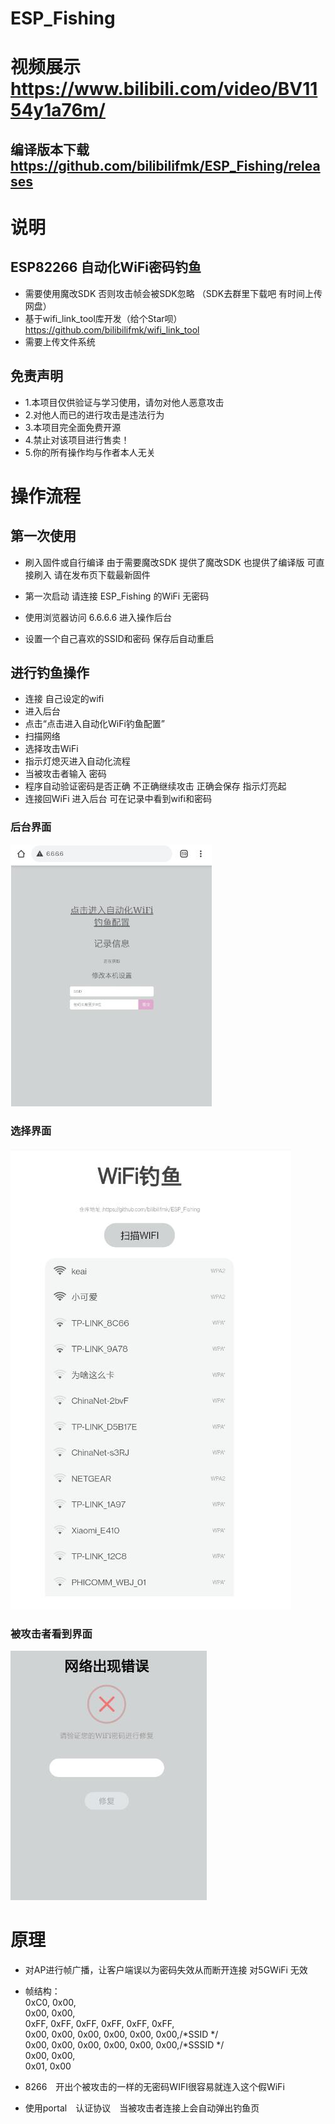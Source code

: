 # ESP_Fishing
# 视频展示 https://www.bilibili.com/video/BV1154y1a76m/
## 编译版本下载 https://github.com/bilibilifmk/ESP_Fishing/releases
# 说明
 ## ESP82266 自动化WiFi密码钓鱼


 * 需要使用魔改SDK 否则攻击帧会被SDK忽略 （SDK去群里下载吧 有时间上传网盘）
 * 基于wifi_link_tool库开发（给个Star呗）https://github.com/bilibilifmk/wifi_link_tool
 * 需要上传文件系统

## 免责声明
 * 1.本项目仅供验证与学习使用，请勿对他人恶意攻击
 * 2.对他人而已的进行攻击是违法行为
 * 3.本项目完全面免费开源
 * 4.禁止对该项目进行售卖！
 * 5.你的所有操作均与作者本人无关

 # 操作流程 
 ## 第一次使用

* 刷入固件或自行编译 由于需要魔改SDK 提供了魔改SDK 也提供了编译版 可直接刷入 请在发布页下载最新固件

* 第一次启动 请连接 ESP_Fishing 的WiFi 无密码

* 使用浏览器访问 6.6.6.6 进入操作后台

* 设置一个自己喜欢的SSID和密码 保存后自动重启 

## 进行钓鱼操作
* 连接 自己设定的wifi 
* 进入后台 
* 点击“点击进入自动化WiFi钓鱼配置” 
* 扫描网络 
* 选择攻击WiFi 
* 指示灯熄灭进入自动化流程 
* 当被攻击者输入 密码 
* 程序自动验证密码是否正确 不正确继续攻击 正确会保存 指示灯亮起 
* 连接回WiFi 进入后台 可在记录中看到wifi和密码


### 后台界面
![1](./img/1.jpg)
### 选择界面
![1](./img/2.jpg)

### 被攻击者看到界面
![1](./img/3.jpg)

# 原理
* 对AP进行帧广播，让客户端误以为密码失效从而断开连接 对5GWiFi 无效
* 帧结构：  
  0xC0, 0x00,  
  0x00, 0x00,  
  0xFF, 0xFF, 0xFF, 0xFF, 0xFF, 0xFF,  
  0x00, 0x00, 0x00, 0x00, 0x00, 0x00,/*SSID  */  
  0x00, 0x00, 0x00, 0x00, 0x00, 0x00,/*SSSID */  
  0x00, 0x00,  
  0x01, 0x00  

* 8266　开出个被攻击的一样的无密码WIFI很容易就连入这个假WiFi
* 使用portal　认证协议　当被攻击者连接上会自动弹出钓鱼页　



























